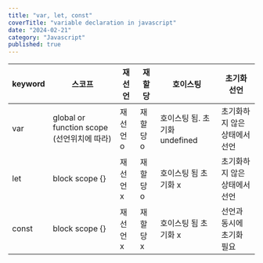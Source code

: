 ```yaml
---
title: "var, let, const"
coverTitle: "variable declaration in javascript"
date: "2024-02-21"
category: "Javascript"
published: true
---
```


| keyword | 스코프                                     | 재선언   | 재할당   | 호이스팅                      | 초기화 선언                   |
| ------- | ------------------------------------------ | -------- | -------- | ----------------------------- | ----------------------------- |
| var     | global or function scope (선언위치에 따라) | 재선언 o | 재할당 o | 호이스팅 됨. 초기화 undefined | 초기화하지 않은 상태에서 선언 |
| let     | block scope {}                             | 재선언 x | 재할당 o | 호이스팅 됨 초기화 x          | 초기화하지 않은 상태에서 선언 |
| const   | block scope {}                             | 재선언 x | 재할당 x | 호이스팅 됨 초기화 x          | 선언과 동시에 초기화 필요     |
